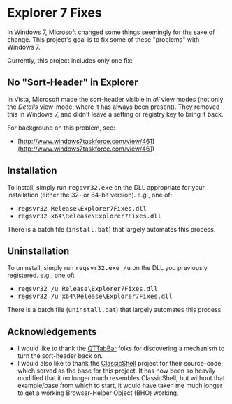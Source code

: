
# Explorer 7 Fixes

In Windows 7, Microsoft changed some things seemingly for the sake of 
change.  This project's goal is to fix some of these "problems" with 
Windows 7.

Currently, this project includes only one fix:

## No "Sort-Header" in Explorer

In Vista, Microsoft made the sort-header visible in _all_ view modes 
(not only the _Details_ view-mode, where it has always been present).
They removed this in Windows 7, and didn't leave a setting or registry 
key to bring it back.

For background on this problem, see: 

* [http://www.windows7taskforce.com/view/461](http://www.windows7taskforce.com/view/461)

## Installation

To install, simply run <tt>regsvr32.exe</tt> on the DLL appropriate for
your installation (either the 32- or 64-bit version).  e.g., one of:

* <tt>regsvr32 Release\Explorer7Fixes.dll</tt>
* <tt>regsvr32 x64\Release\Explorer7Fixes.dll</tt>

There is a batch file (<tt>install.bat</tt>) that largely automates this 
process.


## Uninstallation

To uninstall, simply run <tt>regsvr32.exe /u</tt> on the DLL you previously
registered.  e.g., one of:

* <tt>regsvr32 /u Release\Explorer7Fixes.dll</tt>
* <tt>regsvr32 /u x64\Release\Explorer7Fixes.dll</tt>

There is a batch file (<tt>uninstall.bat</tt>) that largely automates this 
process.


## Acknowledgements

* I would like to thank the [QTTabBar](http://qttabbar.sourceforge.net/) folks 
for discovering a mechanism to turn the sort-header back on.
* I would also like to thank the [ClassicShell](http://classicshell.sourceforge.net/)
project for their source-code, which served as the base for this project.
It has now been so heavily modified that it no longer much resembles
ClassicShell, but without that example/base from which to start, it would
have taken me much longer to get a working Browser-Helper Object (BHO) 
working.
